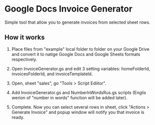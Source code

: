Google Docs Invoice Generator
=============================

Simple tool that allow you to generate invoices from selected sheet rows.

## How it works ##

1) Place files from "example" local folder to folder on your Google Drive and convert it to natige Google Docs and Google Sheets formats respectively.

2) Open InvoiceGenerator.gs and edit 3 setting variables: homeFolderId, invoicesFolderId, and invoiceTemplateId.

3) Open, sheet "sales", go "Tools > Script Ediitor".

4) Add InvoiceGenerator.gs and NumberInWordsRus.gs scripts (Englis werion of "number in words" function will be added later).

5) Complete. Now you can select several rows in sheet, click "Actions > Generate Invoice" and popup window will notify you that invoice is ready.
